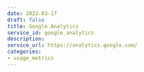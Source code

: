 ```yaml
---
date: 2022-03-17
draft: false
title: Google Analytics
service_id: google_analytics
description:
service_url: https://analytics.google.com/
categories:
- usage_metrics
---
```



